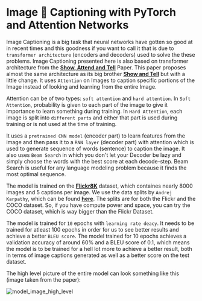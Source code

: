 # Image 📸 Captioning with PyTorch and Attention Networks

Image Captioning is a big task that neural networks have gotten so good at in recent times and this goodness if you want to call it that is due to `transformer architecture` (encoders and decoders) used to solve the these problems. Image Captioning presented here is also based on transformer architecture from the [**Show, Attend and Tell**](https://arxiv.org/abs/1502.03044) Paper. This paper proposes almost the same architecture as its big brother [**Show and Tell**](https://arxiv.org/abs/1411.4555) but with a little change. It uses `Attention` on Images to caption specific portions of the Image instead of looking and learning from the entire Image. 

Attention can be of two types: `soft attention` and `hard attention`. In `Soft Attention`, probability is given to each part of the image to give it importance to learn something during training. In `Hard Attention`, each image is split into `different parts` and either that part is used during training or is not used at the time of training.

It uses a `pretrained CNN model` (encoder part) to learn features from the image and then pass it to a `RNN layer` (decoder part) with attention which is used to generate sequence of words (sentence) to caption the image. It also uses `Beam Search` in which you don't let your Decoder be lazy and simply choose the words with the best score at each decode-step. Beam Search is useful for any language modeling problem because it finds the most optimal sequence.

The model is trained on the [**Flickr8K**](https://www.kaggle.com/datasets/adityajn105/flickr8k) dataset, which containes nearly 8000 images and 5 captions per image. We use the data splits by `Andrej Karpathy`, which can be found [**here**](https://www.kaggle.com/datasets/adityajn105/flickr8k). The splits are for both the Flickr and the COCO dataset. So, if you have compute power and space, you can try the COCO dataset, which is way bigger than the Flickr Dataset.

The model is trained for `10` epochs with `learning rate deacy`. It needs to be trained for atleast 100 epochs in order for us to see better results and achieve a better `BLEU score`. The model trained for 10 epochs achieves a validation accuracy of around 60% and a BLEU score of 0.1, which means the model is to be trained for a hell lot more to achieve a better result, both in terms of image captions generated as well as a better score on the test dataset.

The high level picture of the entire model can look something like this (image taken from the paper):

![model_image_high_level](./simplified_model.jpg)